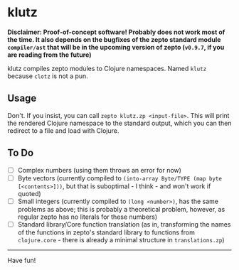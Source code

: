 # klutz

**Disclaimer: Proof-of-concept software! Probably does not work most of the time.
  It also depends on the bugfixes of the zepto standard module `compiler/ast` that
  will be in the upcoming version of zepto (`v0.9.7`, if you are reading from the future)**

klutz compiles zepto modules to Clojure namespaces.
Named `klutz` because `clotz` is not a pun.

## Usage

Don't. If you insist, you can call `zepto klutz.zp <input-file>`. This will
print the rendered Clojure namespace to the standard output, which you can
then redirect to a file and load with Clojure.

## To Do

- [ ] Complex numbers (using them throws an error for now)
- [ ] Byte vectors (currently compiled to `(into-array Byte/TYPE (map byte [<contents>]))`, but
      that is suboptimal - I think - and won't work if quoted)
- [ ] Small integers (currently compiled to `(long <number>)`, has the same problems as above; this
      is probably a theoretical problem, however, as regular zepto has no literals for these numbers)
- [ ] Standard library/Core function translation (as in, transforming the names of the functions
      in zepto's standard library to functions from `clojure.core` - there is already a minimal
      structure in `translations.zp`)

<hr/>

Have fun!
